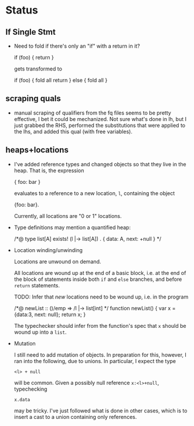 # Status

## If Single Stmt
* Need to fold if there's only an "if" with a return in it?

  if (foo) {
    return
  }
  
  gets transformed to
  
  if (foo) {
   fold all
   return
  } else {
   fold all
  }
  

## scraping quals
* manual scraping of qualifiers from the fq files seems to be pretty
  effective, I bet it could be mechanized. Not sure what's done in lh, but
  I just grabbed the RHS, performed the substitutions that were applied to the lhs, and
  added this qual (with free variables).

## heaps+locations

* I've added reference types and changed objects so
  that they live in the heap. That is, the expression 

    { foo: bar }

  evaluates to a reference to a new location, `l`, containing the object 

    {foo: bar}. 
    
  Currently, all locations are "0 or 1" locations.

* Type definitions may mention a quantified heap:

    /*@ type list[A] exists! (l |-> list[A]) . { data: A, next: <l>+null } */

* Location winding/unwinding

  Locations are unwound on demand. 
 
  All locations are wound up at the end of a basic block, i.e. at the end of the block
  of statements inside both `if` and `else` branches, and before `return` statements.
 
  TODO: Infer that *new* locations need to be wound up, i.e. in the program

    /*@ newList :: ()/emp => <l>/l |-> list[int] */
    function newList() {
      var x = {data:3, next: null};
      return x;
    }
    
  The typechecker should infer from the function's spec that `x` should be wound up
  into a `list`.
  
* Mutation 

  I still need to add mutation of objects. In preparation for this,
  however, I ran into the following, due to unions. In particular,
  I expect the type
  
      <l> + null
  
  will be common. Given a possibly null reference `x:<l>+null`, typechecking
  
      x.data
  
  may be tricky. I've just followed what is done in other cases, which
  is to insert a cast to a union containing only references.

